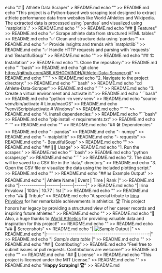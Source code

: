 echo "# 🏅 Athlete Data Scraper" > README.md
echo "" >> README.md
echo "This project is a Python-based web scraping tool designed to extract athlete performance data from websites like World Athletics and Wikipedia. The extracted data is processed using \`pandas\` and visualized using \`matplotlib\`." >> README.md
echo "" >> README.md
echo "## 🚀 Features" >> README.md
echo "✅ Scrape athlete data from structured HTML tables" >> README.md
echo "✅ Clean and structure data using \`pandas\`" >> README.md
echo "✅ Provide insights and trends with \`matplotlib\`" >> README.md
echo "✅ Handle HTTP requests and parsing with \`requests\` and \`BeautifulSoup\`" >> README.md
echo "" >> README.md
echo "## 🏗️ Installation" >> README.md
echo "1. Clone the repository:" >> README.md
echo "\`\`\`bash" >> README.md
echo "git clone https://github.com/ABILASHGOVINDH/Athlete-Data-Scraper.git" >> README.md
echo "\`\`\`" >> README.md
echo "2. Navigate to the project directory:" >> README.md
echo "\`\`\`bash" >> README.md
echo "cd Athlete-Data-Scraper" >> README.md
echo "\`\`\`" >> README.md
echo "3. Create a virtual environment and activate it:" >> README.md
echo "\`\`\`bash" >> README.md
echo "python -m venv venv" >> README.md
echo "source venv/bin/activate   # Linux/macOS" >> README.md
echo "venv\\Scripts\\activate      # Windows" >> README.md
echo "\`\`\`" >> README.md
echo "4. Install dependencies:" >> README.md
echo "\`\`\`bash" >> README.md
echo "pip install -r requirements.txt" >> README.md
echo "\`\`\`" >> README.md
echo "" >> README.md
echo "## 🛠️ Dependencies" >> README.md
echo "- pandas" >> README.md
echo "- numpy" >> README.md
echo "- matplotlib" >> README.md
echo "- requests" >> README.md
echo "- BeautifulSoup" >> README.md
echo "" >> README.md
echo "## 🏃‍♂️ Usage" >> README.md
echo "1. Run the scraper:" >> README.md
echo "\`\`\`bash" >> README.md
echo "python scraper.py" >> README.md
echo "\`\`\`" >> README.md
echo "2. The data will be saved to a CSV file in the \`data/\` directory." >> README.md
echo "3. Open the CSV file or visualize the data using the included plotting script." >> README.md
echo "" >> README.md
echo "## 📊 Example Output" >> README.md
echo "| Athlete Name | Event | Time | Rank |" >> README.md
echo "|-------------|-------|------|------|" >> README.md
echo "| Irina Privalova | 100m | 10.77 | 1st |" >> README.md
echo "" >> README.md
echo "## 🌟 Tribute" >> README.md
echo "A special tribute to [Irina Privalova](https://worldathletics.org/athletes/russia/irina-privalova-14299012) for her remarkable achievements in athletics. 🏆 This project honors her legacy by providing a structured view of her career records and inspiring future athletes." >> README.md
echo "" >> README.md
echo "🙏 Also, a huge thanks to [World Athletics](https://worldathletics.org) for providing valuable data and inspiration for this project!" >> README.md
echo "" >> README.md
echo "## 📸 Screenshots" >> README.md
echo "| ![Sample Output](https://via.placeholder.com/400x200) |" >> README.md
echo "|:----------------------------------------------------:|" >> README.md
echo "| *Sample data table* |" >> README.md
echo "" >> README.md
echo "## 🤝 Contributing" >> README.md
echo "Feel free to submit issues or pull requests. Contributions are welcome!" >> README.md
echo "" >> README.md
echo "## 📄 License" >> README.md
echo "This project is licensed under the MIT License." >> README.md
echo "" >> README.md
echo "**Happy Scraping! 🏆**" >> README.md
